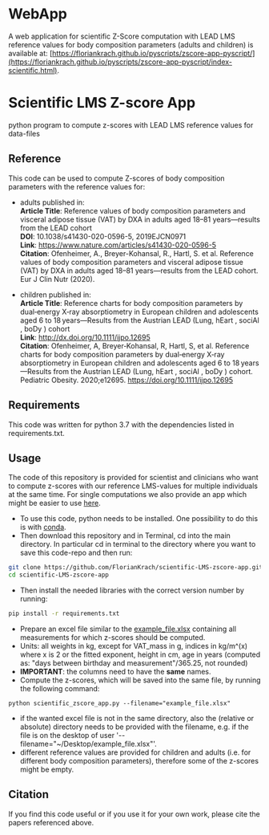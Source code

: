 # WebApp
A web application for scientific Z-Score computation with LEAD LMS reference values for body composition parameters (adults and children) is available at: [https://floriankrach.github.io/pyscripts/zscore-app-pyscript/](https://floriankrach.github.io/pyscripts/zscore-app-pyscript/index-scientific.html).

# Scientific LMS Z-score App
python program to compute z-scores with LEAD LMS reference values for data-files


## Reference
This code can be used to compute Z-scores of body composition parameters with the reference values for:

- adults published in:  
__Article Title__: Reference values of body composition parameters and visceral adipose tissue (VAT) by DXA in adults aged 18–81 years—results from the LEAD cohort  
__DOI__: 10.1038/s41430-020-0596-5, 2019EJCN0971  
__Link__: https://www.nature.com/articles/s41430-020-0596-5  
__Citation__: Ofenheimer, A., Breyer-Kohansal, R., Hartl, S. et al. Reference values of body composition parameters and visceral adipose tissue (VAT) by DXA in adults aged 18–81 years—results from the LEAD cohort. Eur J Clin Nutr (2020).

- children published in:  
__Article Title__: Reference charts for body composition parameters by dual‐energy X‐ray absorptiometry in European children and adolescents aged 6 to 18 years—Results from the Austrian LEAD (Lung, hEart , sociAl , boDy ) cohort  
__Link__: http://dx.doi.org/10.1111/ijpo.12695  
__Citation__: Ofenheimer, A, Breyer‐Kohansal, R, Hartl, S, et al. Reference charts for body composition parameters by dual‐energy X‐ray absorptiometry in European children and adolescents aged 6 to 18 years—Results from the Austrian LEAD (Lung, hEart , sociAl , boDy ) cohort. Pediatric Obesity. 2020;e12695. https://doi.org/10.1111/ijpo.12695



## Requirements
This code was written for python 3.7 with the dependencies listed in requirements.txt.


## Usage
The code of this repository is provided for scientist and clinicians who want to compute z-scores with our reference LMS-values for multiple individuals at the same time. For single computations we also provide an app which might be easier to use [here](https://github.com/FlorianKrach/LMS-zscore-app). 

- To use this code, python needs to be installed. One possibility to do this is with [conda](https://docs.conda.io/projects/conda/en/latest/user-guide/install/index.html). 
- Then download this repository and in Terminal, cd into the main directory. In particular cd in terminal to the directory where you want to save this code-repo and then run:
```sh
git clone https://github.com/FlorianKrach/scientific-LMS-zscore-app.git
cd scientific-LMS-zscore-app
```

- Then install the needed libraries with the correct version number by running:
```sh
pip install -r requirements.txt
```


- Prepare an excel file similar to the [example_file.xlsx](example_file.xlsx) containing all measurements for which z-scores should be computed.
- Units: all weights in kg, except for VAT_mass in g, indices in kg/m^(x) where x is 2 or the fitted exponent, height in cm, age in years (computed as: "days between birthday and measurement"/365.25, not rounded)
- __IMPORTANT__: the columns need to have the __same__ names.
- Compute the z-scores, which will be saved into the same file, by running the following command:
```run
python scientific_zscore_app.py --filename="example_file.xlsx"
```
- if the wanted excel file is not in the same directory, also the (relative or absolute) directory needs to be provided with the filename, e.g. if the file is on the desktop of user '--filename="~/Desktop/example_file.xlsx"'.
- different reference values are provided for children and adults (i.e. for different body composition parameters), therefore some of the z-scores might be empty.


## Citation
If you find this code useful or if you use it for your own work, please cite the papers referenced above.






